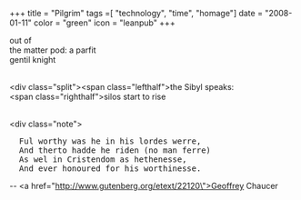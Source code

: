 +++
title = "Pilgrim"
tags =[ "technology", "time", "homage"]
date = "2008-01-11"
color = "green"
icon = "leanpub"
+++

<div class=\"kufirst\">out of</div>
<div class=\"kumid\">the matter pod:  a parfit</div>
<div class=\"kulast\">gentil knight</div>

<br /><div class=\"split\"><span class=\"lefthalf\">the Sibyl speaks:</span>  
<span class=\"righthalf\">silos start to rise</span></div>

<br /><div class=\"note\">
<pre>
  Ful worthy was he in his lordes werre,
  And therto hadde he riden (no man ferre)
  As wel in Cristendom as hethenesse,
  And ever honoured for his worthinesse. 
</pre>
-- <a href=\"http://www.gutenberg.org/etext/22120\">Geoffrey Chaucer</a></div>